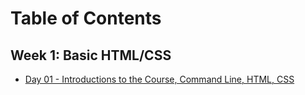 # Table of Contents

## Week 1: Basic HTML/CSS
* [Day 01 - Introductions to the Course, Command Line, HTML, CSS](/day-01)
